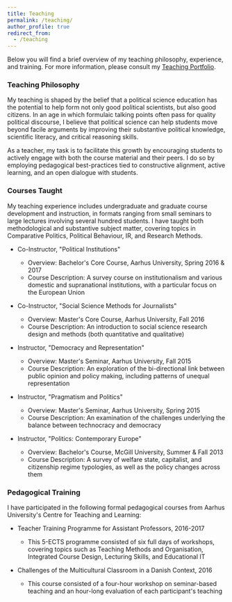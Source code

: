 ```yaml
---
title: Teaching
permalink: /teaching/
author_profile: true
redirect_from:
  - /teaching
---
```


Below you will find a brief overview of my teaching philosophy, experience, and training. For more information, please consult my [Teaching Portfolio](https://anthonykevins.github.io/files/Teaching_Portfolio.pdf).

### Teaching Philosophy

My teaching is shaped by the belief that a political science education has the potential to help form not only good political scientists, but also good citizens. In an age in which formulaic talking points often pass for quality political discourse, I believe that political science can help students move beyond facile arguments by improving their substantive political knowledge, scientific literacy, and critical reasoning skills.

As a teacher, my task is to facilitate this growth by encouraging students to actively engage with both the course material and their peers. I do so by employing pedagogical best-practices tied to constructive alignment, active learning, and an open dialogue with students.

### Courses Taught

My teaching experience includes undergraduate and graduate course development and instruction, in formats ranging from small seminars to large lectures involving several hundred students. I have taught both methodological and substantive subject matter, covering topics in Comparative Politics, Political Behaviour, IR, and Research Methods.

- Co-Instructor, "Political Institutions"
  - Overview: Bachelor's Core Course, Aarhus University, Spring 2016 & 2017
  - Course Description: A survey course on institutionalism and various domestic and supranational institutions, with a particular focus on the European Union

- Co-Instructor, "Social Science Methods for Journalists"
  - Overview: Master's Core Course, Aarhus University, Fall 2016
  - Course Description: An introduction to social science research design and methods (both quantitative and qualitative)

- Instructor, "Democracy and Representation"
  - Overview: Master's Seminar, Aarhus University, Fall 2015
  - Course Description: An exploration of the bi-directional link between public opinion and policy making, including patterns of unequal representation

- Instructor, "Pragmatism and Politics"
  - Overview: Master's Seminar, Aarhus University, Spring 2015
  - Course Description: An examination of the challenges underlying the balance between technocracy and democracy

- Instructor, "Politics: Contemporary Europe"
  - Overview: Bachelor's Course, McGill University, Summer & Fall 2013
  - Course Description: A survey of welfare state, capitalist, and citizenship regime typologies, as well as the policy changes across them

### Pedagogical Training

I have participated in the following formal pedagogical courses from Aarhus University's Centre for Teaching and Learning:

- Teacher Training Programme for Assistant Professors, 2016-2017
  - This 5-ECTS programme consisted of six full days of workshops, covering topics such as Teaching Methods and Organisation, Integrated Course Design, Lecturing Skills, and Educational IT

- Challenges of the Multicultural Classroom in a Danish Context, 2016
  - This course consisted of a four-hour workshop on seminar-based teaching and an hour-long evaluation of each participant's teaching
